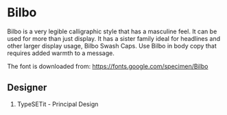 # Bilbo
Bilbo is a very legible calligraphic style that has a masculine feel. It can be
used for more than just display. It has a sister family ideal for headlines and
other larger display usage, Bilbo Swash Caps. Use Bilbo in body copy that
requires added warmth to a message.

The font is downloaded from:
https://fonts.google.com/specimen/Bilbo




## Designer
1. TypeSETit - Principal Design
